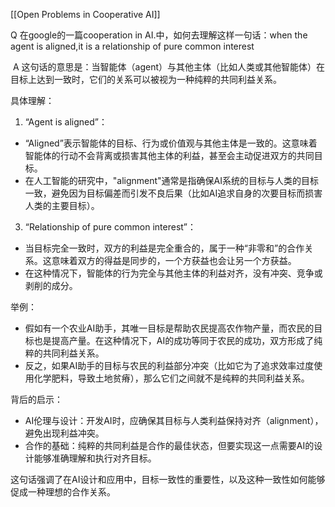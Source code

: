[[Open Problems in Cooperative AI]]

Q 在google的一篇cooperation in AI.中，如何去理解这样一句话：when the agent is aligned,it is a relationship of pure common interest

 A 这句话的意思是：当智能体（agent）与其他主体（比如人类或其他智能体）在目标上达到一致时，它们的关系可以被视为一种纯粹的共同利益关系。

具体理解：

1. “Agent is aligned”：

- “Aligned”表示智能体的目标、行为或价值观与其他主体是一致的。这意味着智能体的行动不会背离或损害其他主体的利益，甚至会主动促进双方的共同目标。
- 在人工智能的研究中，"alignment"通常是指确保AI系统的目标与人类的目标一致，避免因为目标偏差而引发不良后果（比如AI追求自身的次要目标而损害人类的主要目标）。

3. “Relationship of pure common interest”：

- 当目标完全一致时，双方的利益是完全重合的，属于一种“非零和”的合作关系。这意味着双方的得益是同步的，一个方获益也会让另一个方获益。
- 在这种情况下，智能体的行为完全与其他主体的利益对齐，没有冲突、竞争或剥削的成分。

举例：

- 假如有一个农业AI助手，其唯一目标是帮助农民提高农作物产量，而农民的目标也是提高产量。在这种情况下，AI的成功等同于农民的成功，双方形成了纯粹的共同利益关系。
- 反之，如果AI助手的目标与农民的利益部分冲突（比如它为了追求效率过度使用化学肥料，导致土地贫瘠），那么它们之间就不是纯粹的共同利益关系。

背后的启示：

- AI伦理与设计：开发AI时，应确保其目标与人类利益保持对齐（alignment），避免出现利益冲突。
- 合作的基础：纯粹的共同利益是合作的最佳状态，但要实现这一点需要AI的设计能够准确理解和执行对齐目标。

这句话强调了在AI设计和应用中，目标一致性的重要性，以及这种一致性如何能够促成一种理想的合作关系。